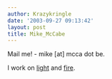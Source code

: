 ```yaml
---
author: Krazykringle
date: '2003-09-27 09:13:42'
layout: post
title: Mike_McCabe
---
```


Mail me! - mike [at] mcca dot be.

I work on [light](light.html) and [fire](fire.html).
